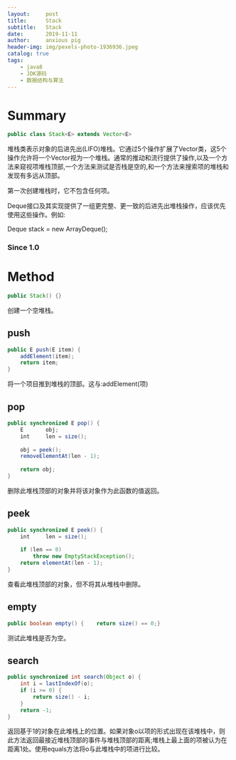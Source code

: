```yaml
---
layout:     post
title:      Stack
subtitle:   Stack
date:       2019-11-11
author:     anxious pig
header-img: img/pexels-photo-1936936.jpeg
catalog: true
tags:
    - java8
    - JDK源码
    - 数据结构与算法
---
```


# Summary
```java
public class Stack<E> extends Vector<E>
```
堆栈类表示对象的后进先出(LIFO)堆栈。它通过5个操作扩展了Vector类，这5个操作允许将一个Vector视为一个堆栈。通常的推动和流行提供了操作,以及一个方法来窥视项堆栈顶部,一个方法来测试是否栈是空的,和一个方法来搜索项的堆栈和发现有多远从顶部。

第一次创建堆栈时，它不包含任何项。

Deque接口及其实现提供了一组更完整、更一致的后进先出堆栈操作，应该优先使用这些操作。例如:

   Deque<Integer> stack = new ArrayDeque<Integer>();

### Since 1.0








# Method
```java
public Stack() {}
```
创建一个空堆栈。


## push
```java
public E push(E item) {
    addElement(item);
    return item;
}
```
将一个项目推到堆栈的顶部。这与:addElement(项)







## pop
```java
public synchronized E pop() {
    E       obj;
    int     len = size();
    
    obj = peek();
    removeElementAt(len - 1);
    
    return obj;
}
```
删除此堆栈顶部的对象并将该对象作为此函数的值返回。





## peek
```java
public synchronized E peek() {
    int     len = size();
    
    if (len == 0)        
        throw new EmptyStackException();
    return elementAt(len - 1);
}
```
查看此堆栈顶部的对象，但不将其从堆栈中删除。







## empty
```java
public boolean empty() {    return size() == 0;}
```
测试此堆栈是否为空。









## search
```java
public synchronized int search(Object o) {
    int i = lastIndexOf(o);
    if (i >= 0) {
        return size() - i;
    }
    return -1;
}
```
返回基于1的对象在此堆栈上的位置。如果对象o以项的形式出现在该堆栈中，则此方法返回最接近堆栈顶部的事件与堆栈顶部的距离;堆栈上最上面的项被认为在距离1处。使用equals方法将o与此堆栈中的项进行比较。











